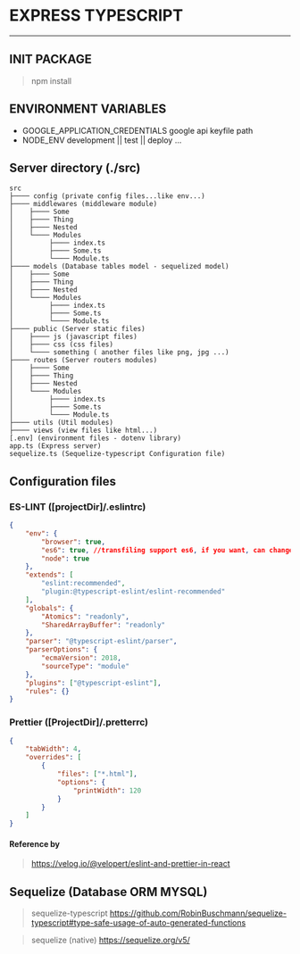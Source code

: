# EXPRESS TYPESCRIPT

---

## INIT PACKAGE

> npm install

## ENVIRONMENT VARIABLES

-   GOOGLE_APPLICATION_CREDENTIALS
    google api keyfile path
-   NODE_ENV
    development || test || deploy ...

## Server directory (./src)

```
src
├──── config (private config files...like env...)
├──── middlewares (middleware module)
│    ├──── Some
│    ├──── Thing
│    ├──── Nested
│    └──── Modules
│         ├──── index.ts
│         ├──── Some.ts
│         └──── Module.ts
├──── models (Database tables model - sequelized model)
│    ├──── Some
│    ├──── Thing
│    ├──── Nested
│    └──── Modules
│         ├──── index.ts
│         ├──── Some.ts
│         └──── Module.ts
├──── public (Server static files)
│    ├──── js (javascript files)
│    ├──── css (css files)
│    └──── something ( another files like png, jpg ...)
├──── routes (Server routers modules)
│    ├──── Some
│    ├──── Thing
│    ├──── Nested
│    └──── Modules
│         ├──── index.ts
│         ├──── Some.ts
│         └──── Module.ts
├──── utils (Util modules)
├──── views (view files like html...)
[.env] (environment files - dotenv library)
app.ts (Express server)
sequelize.ts (Sequelize-typescript Configuration file)
```

## Configuration files

### ES-LINT ([projectDir]/.eslintrc)

```json
{
    "env": {
        "browser": true,
        "es6": true, //transfiling support es6, if you want, can change options
        "node": true
    },
    "extends": [
        "eslint:recommended",
        "plugin:@typescript-eslint/eslint-recommended"
    ],
    "globals": {
        "Atomics": "readonly",
        "SharedArrayBuffer": "readonly"
    },
    "parser": "@typescript-eslint/parser",
    "parserOptions": {
        "ecmaVersion": 2018,
        "sourceType": "module"
    },
    "plugins": ["@typescript-eslint"],
    "rules": {}
}
```

### Prettier ([ProjectDir]/.pretterrc)

```json
{
    "tabWidth": 4,
    "overrides": [
        {
            "files": ["*.html"],
            "options": {
                "printWidth": 120
            }
        }
    ]
}
```

#### Reference by

> https://velog.io/@velopert/eslint-and-prettier-in-react

## Sequelize (Database ORM MYSQL)

> sequelize-typescript https://github.com/RobinBuschmann/sequelize-typescript#type-safe-usage-of-auto-generated-functions

> sequelize (native) https://sequelize.org/v5/
